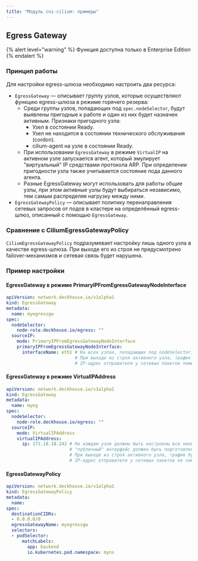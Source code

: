 ```yaml
---
title: "Модуль cni-cilium: примеры"
---
```


## Egress Gateway

{% alert level="warning" %} Функция доступна только в Enterprise Edition {% endalert %}

### Принцип работы

Для настройки egress-шлюза необходимо настроить два ресурса:

* `EgressGateway` — описывает группу узлов, которые осуществляют функцию egress-шлюза в режиме горячего резерва:
  * Среди группы узлов, попадающих под `spec.nodeSelector`, будут выявлены пригодные к работе и один из них будет назначен активным. Признаки пригодного узла:
    * Узел в состоянии Ready.
    * Узел не находится в состоянии технического обслуживания (cordon).
    * cilium-agent на узле в состоянии Ready.
  * При использовании `EgressGateway` в режиме `VirtualIP` на активном узле запускается агент, который эмулирует "виртуальный" IP средствами протокола ARP. При определении пригодности узла также учитывается состояние пода данного агента.
  * Разные EgressGateway могут использовать для работы общие узлы, при этом активные узлы будут выбираться независимо, тем самым распределяя нагрузку между ними.
* `EgressGatewayPolicy` — описывает политику перенаправления сетевых запросов от подов в кластере на определённый egress-шлюз, описанный с помощью `EgressGateway`.

### Сравнение с CiliumEgressGatewayPolicy

`CiliumEgressGatewayPolicy` подразумевает настройку лишь одного узла в качестве egress-шлюза. При выходе его из строя не предусмотрено failover-механизмов и сетевая связь будет нарушена.

### Пример настройки

#### EgressGateway в режиме PrimaryIPFromEgressGatewayNodeInterface

```yaml
apiVersion: network.deckhouse.io/v1alpha1
kind: EgressGateway
metadata:
  name: myegressgw
spec:
  nodeSelector:
    node-role.deckhouse.io/egress: ""
  sourceIP:
    mode: PrimaryIPFromEgressGatewayNodeInterface
    primaryIPFromEgressGatewayNodeInterface:
      interfaceName: eth1 # На всех узлах, попадающих под nodeSelector, "публичный" интерфейс должен иметь одинаковое имя.
                          # При выходе из строя активного узла, трафик будет перенаправлен через резервный и
                          # IP-адрес отправителя у сетевых пакетов поменяется.
```

#### EgressGateway в режиме VirtualIPAddress

```yaml
apiVersion: network.deckhouse.io/v1alpha1
kind: EgressGateway
metadata:
  name: myeg
spec:
  nodeSelector:
    node-role.deckhouse.io/egress: ""
  sourceIP:
    mode: VirtualIPAddress
    virtualIPAddress:
      ip: 172.18.18.242 # На каждом узле должны быть настроены все необходимые маршруты для доступа на все внешние публичные сервисы,
                        # "публичный" интерфейс должен быть подготовлен к автоматической настройке "виртуального" IP в качестве secondary IP-адреса.
                        # При выходе из строя активного узла, трафик будет перенаправлен через резервный и
                        # IP-адрес отправителя у сетевых пакетов не поменяется.
```

#### EgressGatewayPolicy

```yaml
apiVersion: network.deckhouse.io/v1alpha1
kind: EgressGatewayPolicy
metadata:
  name: 
spec:
  destinationCIDRs:
  - 0.0.0.0/0
  egressGatewayName: myegressgw
  selectors:
  - podSelector:
      matchLabels:
        app: backend
        io.kubernetes.pod.namespace: myns
```
